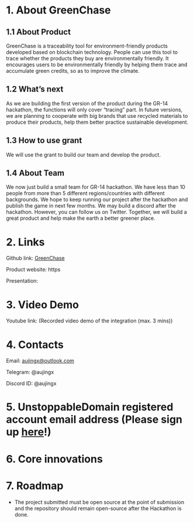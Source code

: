# 1. About GreenChase
 
## 1.1 About Product

GreenChase is a traceability tool for environment-friendly products developed based on blockchain technology. People can use this tool to trace whether the products they buy are environmentally friendly. It encourages users to be environmentally friendly by helping them trace and accumulate green credits, so as to improve the climate.
 
## 1.2 What’s next

As we are building the first version of the product during the GR-14 hackathon, the functions will only cover “tracing” part. In future versions, we are planning to cooperate with big brands that use recycled materials to produce their products, help them better practice sustainable development.

## 1.3 How to use grant

We will use the grant to build our team and develop the product.

## 1.4 About Team

We now just build a small team for GR-14 hackathon. We have less than 10 people from more than 5 different regions/countries with different backgrounds. We hope to keep running our project after the hackathon and publish the game in next few months.
We may build a discord after the hackathon. However, you can follow us on Twitter.
Together, we will build a great product and help make the earth a better greener place.

# 2. Links

Github link: [GreenChase](https://github.com/DaJoX/GreenChase)

Product website: https

Presentation: 

# 3. Video Demo

Youtube link: (Recorded video demo of the integration (max. 3 mins))

# 4. Contacts

Email: aujingx@outlook.com

Telegram: @aujingx

Discord ID: @aujingx

# 5. UnstoppableDomain registered account email address (Please sign up [here](https://unstoppabledomains.com/auth)!)


# 6. Core innovations



# 7. Roadmap



- The project submitted must be open source at the point of submission and the repository should remain open-source after the Hackathon is done.
